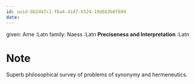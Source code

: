 ```yaml
---
id: uuid-bb2d4fc1-fba4-41d7-b524-19d6b3b0f69d
date: 
---
```


given: Arne :Latn
family: Naess :Latn
**Preciseness and Interpretation** :Latn
# Note
Superb philosophical survey of problems of synonymy and hermeneutics.